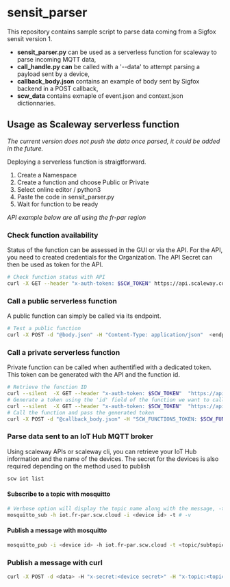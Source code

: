 # sensit_parser

This repository contains sample script to parse data coming from a Sigfox sensit version 1.

* **sensit_parser.py** can be used as a serverless function for scaleway to parse incoming MQTT data,
* **call_handle.py can** be called with a '--data' to attempt parsing a payload sent by a device,
* **callback_body.json** contains an example of body sent by Sigfox backend in a POST callback,
* **scw_data** contains exmaple of event.json and context.json dictionnaries.


## Usage as Scaleway serverless function

*The current version does not push the data once parsed, it could be added in the future.*

Deploying a serverless function is straigtforward.

1. Create a Namespace
2. Create a function and choose Public or Private
3. Select online editor / python3
4. Paste the code in sensit_parser.py
5. Wait for function to be ready

*API example below are all using the fr-par region*

### Check function availability

Status of the function can be assessed in the GUI or via the API. For the API, you need to created credentials for the Organization. The API Secret can then be used as token for the API.

```bash
# Check function status with API
curl -X GET --header "x-auth-token: $SCW_TOKEN" https://api.scaleway.com/functions/v1alpha2/regions/fr-par/functions/
```

### Call a public serverless function
A public function can simply be called via its endpoint.
```bash
# Test a public function
curl -X POST -d "@body.json" -H "Content-Type: application/json"  <endpoint>
```

### Call a private serverless function
Private function can be called when authentified with a dedicated token. This token can be generated with the API and the function id.
```bash
# Retrieve the function ID
curl --silent  -X GET --header "x-auth-token: $SCW_TOKEN"  "https://api.scaleway.com/functions/v1alpha2/regions/fr-par/functions" | jq ".functions[]"
# Generate a token using the 'id' field of the function we want to call
curl --silent  -X GET --header "x-auth-token: $SCW_TOKEN"  "https://api.scaleway.com/functions/v1alpha2/regions/fr-par/jwt/issue?function_id=<function_id>" | jq "."
# Call the function and pass the generated token
curl -X POST -d "@callback_body.json" -H "SCW_FUNCTIONS_TOKEN: $SCW_FUNCTION_TOKEN" <endpoint>

```

### Parse data sent to an IoT Hub MQTT broker

Using scaleway APIs or scaleway cli, you can retrieve your IoT Hub information and the name of the devices.
The secret for the devices is also required depending on the method used to publish
```bash
scw iot list
```

#### Subscribe to a topic with mosquitto

```bash
# Verbose option will display the topic name along with the message, -t # displays all topics
mosquitto_sub -h iot.fr-par.scw.cloud -i <device id> -t # -v
```

#### Publish a message with mosquitto
```bash
mosquitto_pub -i <device id> -h iot.fr-par.scw.cloud -t <topic/subtopic> -d <data>
```


### Publish a message with curl
```bash
curl -X POST -d <data> -H "x-secret:<device secret>" -H "x-topic:<topic/subtopic>" <url>
```
